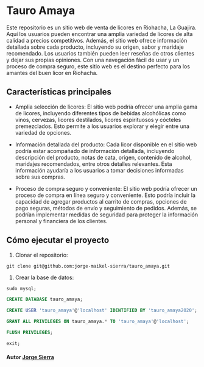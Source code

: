 # Tauro Amaya

Este repositorio es un sitio web de venta de licores en Riohacha, La Guajira. Aquí los usuarios pueden encontrar una amplia variedad de licores de alta calidad a precios competitivos. Además, el sitio web ofrece información detallada sobre cada producto, incluyendo su origen, sabor y maridaje recomendado. Los usuarios también pueden leer reseñas de otros clientes y dejar sus propias opiniones. Con una navegación fácil de usar y un proceso de compra seguro, este sitio web es el destino perfecto para los amantes del buen licor en Riohacha.

## Características principales

- Amplia selección de licores: El sitio web podría ofrecer una amplia gama de licores, incluyendo diferentes tipos de bebidas alcohólicas como vinos, cervezas, licores destilados, licores espirituosos y cócteles premezclados. Esto permite a los usuarios explorar y elegir entre una variedad de opciones.

- Información detallada del producto: Cada licor disponible en el sitio web podría estar acompañado de información detallada, incluyendo descripción del producto, notas de cata, origen, contenido de alcohol, maridajes recomendados, entre otros detalles relevantes. Esta información ayudaría a los usuarios a tomar decisiones informadas sobre sus compras.

- Proceso de compra seguro y conveniente: El sitio web podría ofrecer un proceso de compra en línea seguro y conveniente. Esto podría incluir la capacidad de agregar productos al carrito de compras, opciones de pago seguras, métodos de envío y seguimiento de pedidos. Además, se podrían implementar medidas de seguridad para proteger la información personal y financiera de los clientes.

## Cómo ejecutar el proyecto

1. Clonar el repositorio:

```shell
git clone git@github.com:jorge-maikel-sierra/tauro_amaya.git

```

1. Crear la base de datos:

```sql
sudo mysql;
```

```sql
CREATE DATABASE tauro_amaya;
```
```sql
CREATE USER 'tauro_amaya'@'localhost' IDENTIFIED BY 'tauro_amaya2020';
```
```sql
GRANT ALL PRIVILEGES ON tauro_amaya.* TO 'tauro_amaya'@'localhost';
```
```sql
FLUSH PRIVILEGES;
```
```sql
exit;
```
#### Autor [Jorge Sierra](https://jorgesierra.dev/ "Jorge Sierra")


